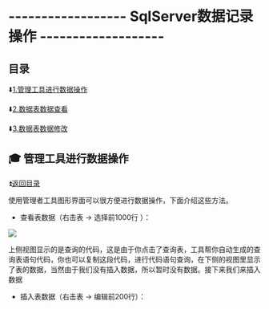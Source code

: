 # ------------------ SqlServer数据记录操作 ------------------- #

<p id="title"></p>

## 目录 ##

:arrow_down:<a href="#a1">1.管理工具进行数据操作</a>

:arrow_down:<a href="#a2">2.数据表数据查看</a>

:arrow_down:<a href="#a3">3.数据表数据修改</a>


<p id="a1"></p>

## :mortar_board: 管理工具进行数据操作 ##

:arrow_double_up:<a href = "#title">返回目录</a>

使用管理者工具图形界面可以很方便进行数据操作，下面介绍这些方法。

* 查看表数据（右击表 -> 选择前1000行 ）：

![](https://github.com/Lumnca/StudySqlServer/blob/master/Image/a18.png)

上侧视图显示的是查询的代码，这是由于你点击了查询表，工具帮你自动生成的查询表语句代码，你也可以复制这段代码，进行代码语句查询，在下侧的视图里显示了表的数据，当然由于我们没有插入数据，所以暂时没有数据。接下来我们来插入数据

* 插入表数据（右击表 -> 编辑前200行）：

